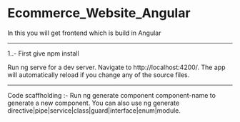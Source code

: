 # Ecommerce_Website_Angular


In this you will get frontend which is build in Angular 

------------------------------------------------------------------------------------------------------------------------


1..- First give npm install 

Run ng serve for a dev server. Navigate to http://localhost:4200/. The app will automatically reload if you change any of the source files.

--------------------------------------------------------------------------------------------------------------------------

Code scaffholding :- Run ng generate component component-name to generate a new component. You can also use ng generate directive|pipe|service|class|guard|interface|enum|module.
